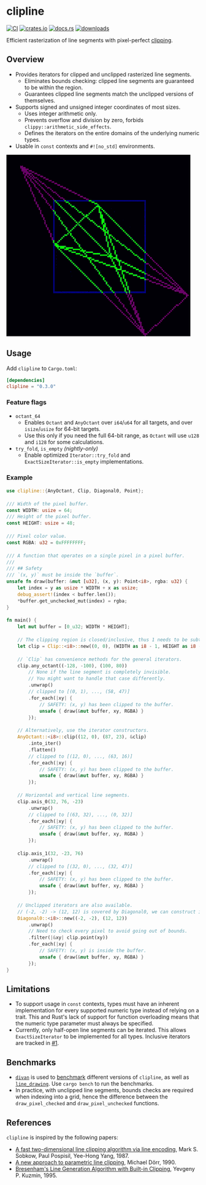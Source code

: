 # clipline

[![CI](https://github.com/nxsaken/clipline/actions/workflows/ci.yml/badge.svg)](https://github.com/nxsaken/clipline/actions/workflows/ci.yml)
[![crates.io](https://img.shields.io/crates/v/clipline.svg)](https://crates.io/crates/clipline)
[![docs.rs](https://img.shields.io/docsrs/clipline)](https://docs.rs/clipline/latest/clipline/)
[![downloads](https://img.shields.io/crates/d/clipline.svg)](https://crates.io/crates/clipline)

Efficient rasterization of line segments with pixel-perfect [clipping][clip].

## Overview
  
- Provides iterators for clipped and unclipped rasterized line segments.
  - Eliminates bounds checking: clipped line segments are guaranteed to be within the region.
  - Guarantees clipped line segments match the unclipped versions of themselves.
- Supports signed and unsigned integer coordinates of most sizes.
  - Uses integer arithmetic only.
  - Prevents overflow and division by zero, forbids `clippy::arithmetic_side_effects`.
  - Defines the iterators on the entire domains of the underlying numeric types.
- Usable in `const` contexts and `#![no_std]` environments.

![`clipline` in action](img/clip.gif)

## Usage

Add `clipline` to `Cargo.toml`:

```toml
[dependencies]
clipline = "0.3.0"
```

### Feature flags

- `octant_64`
  * Enables `Octant` and `AnyOctant` over `i64`/`u64` for all targets, and over `isize`/`usize` for 64-bit targets.
  * Use this only if you need the full 64-bit range, as `Octant` will use `u128` and `i128` for some calculations.
- `try_fold`, `is_empty` *(nightly-only)*
  * Enable optimized `Iterator::try_fold` and `ExactSizeIterator::is_empty` implementations.

### Example

```rust
use clipline::{AnyOctant, Clip, Diagonal0, Point};

/// Width of the pixel buffer.
const WIDTH: usize = 64;
/// Height of the pixel buffer.
const HEIGHT: usize = 48;

/// Pixel color value.
const RGBA: u32 = 0xFFFFFFFF;

/// A function that operates on a single pixel in a pixel buffer.
///
/// ## Safety
/// `(x, y)` must be inside the `buffer`.
unsafe fn draw(buffer: &mut [u32], (x, y): Point<i8>, rgba: u32) {
    let index = y as usize * WIDTH + x as usize;
    debug_assert!(index < buffer.len());
    *buffer.get_unchecked_mut(index) = rgba;
}

fn main() {
    let mut buffer = [0_u32; WIDTH * HEIGHT];

    // The clipping region is closed/inclusive, thus 1 needs to be subtracted from the size.
    let clip = Clip::<i8>::new((0, 0), (WIDTH as i8 - 1, HEIGHT as i8 - 1)).unwrap();

    // `Clip` has convenience methods for the general iterators.
    clip.any_octant((-128, -100), (100, 80))
        // None if the line segment is completely invisible.
        // You might want to handle that case differently.
        .unwrap()
        // clipped to [(0, 1), ..., (58, 47)]
        .for_each(|xy| {
            // SAFETY: (x, y) has been clipped to the buffer.
            unsafe { draw(&mut buffer, xy, RGBA) }
        });

    // Alternatively, use the iterator constructors.
    AnyOctant::<i8>::clip((12, 0), (87, 23), &clip)
        .into_iter()
        .flatten()
        // clipped to [(12, 0), ..., (63, 16)]
        .for_each(|xy| {
            // SAFETY: (x, y) has been clipped to the buffer.
            unsafe { draw(&mut buffer, xy, RGBA) }
        });

    // Horizontal and vertical line segments.
    clip.axis_0(32, 76, -23)
        .unwrap()
        // clipped to [(63, 32), ..., (0, 32)]
        .for_each(|xy| {
            // SAFETY: (x, y) has been clipped to the buffer.
            unsafe { draw(&mut buffer, xy, RGBA) }
        });

    clip.axis_1(32, -23, 76)
        .unwrap()
        // clipped to [(32, 0), ..., (32, 47)]
        .for_each(|xy| {
            // SAFETY: (x, y) has been clipped to the buffer.
            unsafe { draw(&mut buffer, xy, RGBA) }
        });

    // Unclipped iterators are also available.
    // (-2, -2) -> (12, 12) is covered by Diagonal0, we can construct it directly.
    Diagonal0::<i8>::new((-2, -2), (12, 12))
        .unwrap()
        // Need to check every pixel to avoid going out of bounds.
        .filter(|&xy| clip.point(xy))
        .for_each(|xy| {
            // SAFETY: (x, y) is inside the buffer.
            unsafe { draw(&mut buffer, xy, RGBA) }
        });
}
```

## Limitations

* To support usage in `const` contexts, types must have an inherent implementation for every supported numeric type instead of relying on a trait. This and Rust's lack of support for function overloading means that the numeric type parameter must always be specified.
* Currently, only half-open line segments can be iterated. This allows `ExactSizeIterator` to be implemented for all types. Inclusive iterators are tracked in [#1](https://github.com/nxsaken/clipline/issues/1).

## Benchmarks

- [`divan`](https://crates.io/crates/divan) is used to [benchmark](benches/comparison.rs) different versions of `clipline`, as well as [`line_drawing`](https://crates.io/crates/line_drawing). Use `cargo bench` to run the benchmarks.
- In practice, with unclipped line segments, bounds checks are required when indexing into a grid, hence the difference between the `draw_pixel_checked` and `draw_pixel_unchecked` functions.

## References

`clipline` is inspired by the following papers:

* [A fast two-dimensional line clipping algorithm via line encoding][spy], Mark S. Sobkow, Paul Pospisil, Yee-Hong Yang, 1987.
* [A new approach to parametric line clipping][dorr], Michael Dörr, 1990.
* [Bresenham's Line Generation Algorithm with Built-in Clipping][kuzmin], Yevgeny P. Kuzmin, 1995.

[clip]: https://en.wikipedia.org/wiki/Line_clipping
[bres]: https://en.wikipedia.org/wiki/Bresenham%27s_line_algorithm
[spy]: https://doi.org/10.1016/0097-8493(87)90061-6
[dorr]: https://doi.org/10.1016/0097-8493(90)90067-8
[kuzmin]: https://doi.org/10.1111/1467-8659.1450275